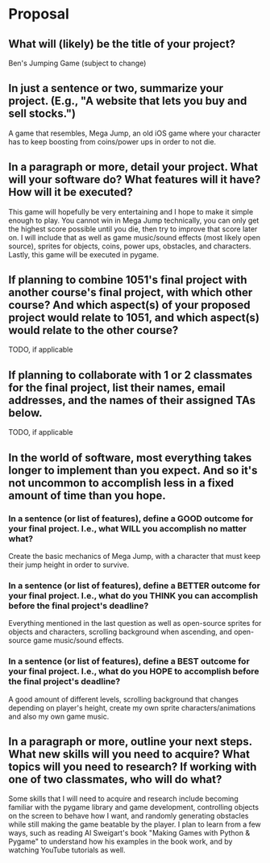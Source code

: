 # Proposal

## What will (likely) be the title of your project?

Ben's Jumping Game (subject to change)

## In just a sentence or two, summarize your project. (E.g., "A website that lets you buy and sell stocks.")

A game that resembles, Mega Jump, an old iOS game where your character has to keep boosting from coins/power ups in order to not die.

## In a paragraph or more, detail your project. What will your software do? What features will it have? How will it be executed?

This game will hopefully be very entertaining and I hope to make it simple enough to play. You cannot win in Mega Jump technically, you can only get the highest score possible until you die, then try to improve that score later on. I will include that as well as game music/sound effects (most likely open source), sprites for objects, coins, power ups, obstacles, and characters. Lastly, this game will be executed in pygame.

## If planning to combine 1051's final project with another course's final project, with which other course? And which aspect(s) of your proposed project would relate to 1051, and which aspect(s) would relate to the other course?

TODO, if applicable

## If planning to collaborate with 1 or 2 classmates for the final project, list their names, email addresses, and the names of their assigned TAs below.

TODO, if applicable

## In the world of software, most everything takes longer to implement than you expect. And so it's not uncommon to accomplish less in a fixed amount of time than you hope.

### In a sentence (or list of features), define a GOOD outcome for your final project. I.e., what WILL you accomplish no matter what?

Create the basic mechanics of Mega Jump, with a character that must keep their jump height in order to survive.

### In a sentence (or list of features), define a BETTER outcome for your final project. I.e., what do you THINK you can accomplish before the final project's deadline?

Everything mentioned in the last question as well as open-source sprites for objects and characters, scrolling background when ascending, and open-source game music/sound effects.

### In a sentence (or list of features), define a BEST outcome for your final project. I.e., what do you HOPE to accomplish before the final project's deadline?

A good amount of different levels, scrolling background that changes depending on player's height, create my own sprite characters/animations and also my own game music.

## In a paragraph or more, outline your next steps. What new skills will you need to acquire? What topics will you need to research? If working with one of two classmates, who will do what?

Some skills that I will need to acquire and research include becoming familiar with the pygame library and game development, controlling objects on the screen to behave how I want, and randomly generating obstacles while still making the game beatable by the player. I plan to learn from a few ways, such as reading Al Sweigart's book "Making Games with Python & Pygame" to understand how his examples in the book work, and by watching YouTube tutorials as well. 
